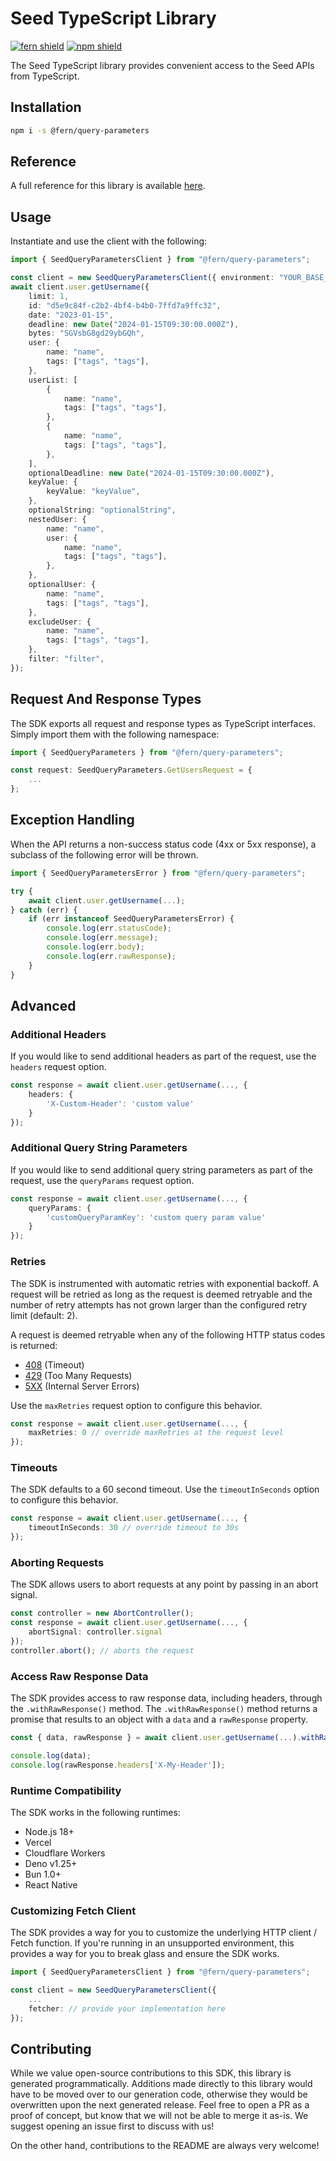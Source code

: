 # Seed TypeScript Library

[![fern shield](https://img.shields.io/badge/%F0%9F%8C%BF-Built%20with%20Fern-brightgreen)](https://buildwithfern.com?utm_source=github&utm_medium=github&utm_campaign=readme&utm_source=Seed%2FTypeScript)
[![npm shield](https://img.shields.io/npm/v/@fern/query-parameters)](https://www.npmjs.com/package/@fern/query-parameters)

The Seed TypeScript library provides convenient access to the Seed APIs from TypeScript.

## Installation

```sh
npm i -s @fern/query-parameters
```

## Reference

A full reference for this library is available [here](./reference.md).

## Usage

Instantiate and use the client with the following:

```typescript
import { SeedQueryParametersClient } from "@fern/query-parameters";

const client = new SeedQueryParametersClient({ environment: "YOUR_BASE_URL" });
await client.user.getUsername({
    limit: 1,
    id: "d5e9c84f-c2b2-4bf4-b4b0-7ffd7a9ffc32",
    date: "2023-01-15",
    deadline: new Date("2024-01-15T09:30:00.000Z"),
    bytes: "SGVsbG8gd29ybGQh",
    user: {
        name: "name",
        tags: ["tags", "tags"],
    },
    userList: [
        {
            name: "name",
            tags: ["tags", "tags"],
        },
        {
            name: "name",
            tags: ["tags", "tags"],
        },
    ],
    optionalDeadline: new Date("2024-01-15T09:30:00.000Z"),
    keyValue: {
        keyValue: "keyValue",
    },
    optionalString: "optionalString",
    nestedUser: {
        name: "name",
        user: {
            name: "name",
            tags: ["tags", "tags"],
        },
    },
    optionalUser: {
        name: "name",
        tags: ["tags", "tags"],
    },
    excludeUser: {
        name: "name",
        tags: ["tags", "tags"],
    },
    filter: "filter",
});
```

## Request And Response Types

The SDK exports all request and response types as TypeScript interfaces. Simply import them with the
following namespace:

```typescript
import { SeedQueryParameters } from "@fern/query-parameters";

const request: SeedQueryParameters.GetUsersRequest = {
    ...
};
```

## Exception Handling

When the API returns a non-success status code (4xx or 5xx response), a subclass of the following error
will be thrown.

```typescript
import { SeedQueryParametersError } from "@fern/query-parameters";

try {
    await client.user.getUsername(...);
} catch (err) {
    if (err instanceof SeedQueryParametersError) {
        console.log(err.statusCode);
        console.log(err.message);
        console.log(err.body);
        console.log(err.rawResponse);
    }
}
```

## Advanced

### Additional Headers

If you would like to send additional headers as part of the request, use the `headers` request option.

```typescript
const response = await client.user.getUsername(..., {
    headers: {
        'X-Custom-Header': 'custom value'
    }
});
```

### Additional Query String Parameters

If you would like to send additional query string parameters as part of the request, use the `queryParams` request option.

```typescript
const response = await client.user.getUsername(..., {
    queryParams: {
        'customQueryParamKey': 'custom query param value'
    }
});
```

### Retries

The SDK is instrumented with automatic retries with exponential backoff. A request will be retried as long
as the request is deemed retryable and the number of retry attempts has not grown larger than the configured
retry limit (default: 2).

A request is deemed retryable when any of the following HTTP status codes is returned:

- [408](https://developer.mozilla.org/en-US/docs/Web/HTTP/Status/408) (Timeout)
- [429](https://developer.mozilla.org/en-US/docs/Web/HTTP/Status/429) (Too Many Requests)
- [5XX](https://developer.mozilla.org/en-US/docs/Web/HTTP/Status/500) (Internal Server Errors)

Use the `maxRetries` request option to configure this behavior.

```typescript
const response = await client.user.getUsername(..., {
    maxRetries: 0 // override maxRetries at the request level
});
```

### Timeouts

The SDK defaults to a 60 second timeout. Use the `timeoutInSeconds` option to configure this behavior.

```typescript
const response = await client.user.getUsername(..., {
    timeoutInSeconds: 30 // override timeout to 30s
});
```

### Aborting Requests

The SDK allows users to abort requests at any point by passing in an abort signal.

```typescript
const controller = new AbortController();
const response = await client.user.getUsername(..., {
    abortSignal: controller.signal
});
controller.abort(); // aborts the request
```

### Access Raw Response Data

The SDK provides access to raw response data, including headers, through the `.withRawResponse()` method.
The `.withRawResponse()` method returns a promise that results to an object with a `data` and a `rawResponse` property.

```typescript
const { data, rawResponse } = await client.user.getUsername(...).withRawResponse();

console.log(data);
console.log(rawResponse.headers['X-My-Header']);
```

### Runtime Compatibility

The SDK works in the following runtimes:

- Node.js 18+
- Vercel
- Cloudflare Workers
- Deno v1.25+
- Bun 1.0+
- React Native

### Customizing Fetch Client

The SDK provides a way for you to customize the underlying HTTP client / Fetch function. If you're running in an
unsupported environment, this provides a way for you to break glass and ensure the SDK works.

```typescript
import { SeedQueryParametersClient } from "@fern/query-parameters";

const client = new SeedQueryParametersClient({
    ...
    fetcher: // provide your implementation here
});
```

## Contributing

While we value open-source contributions to this SDK, this library is generated programmatically.
Additions made directly to this library would have to be moved over to our generation code,
otherwise they would be overwritten upon the next generated release. Feel free to open a PR as
a proof of concept, but know that we will not be able to merge it as-is. We suggest opening
an issue first to discuss with us!

On the other hand, contributions to the README are always very welcome!
